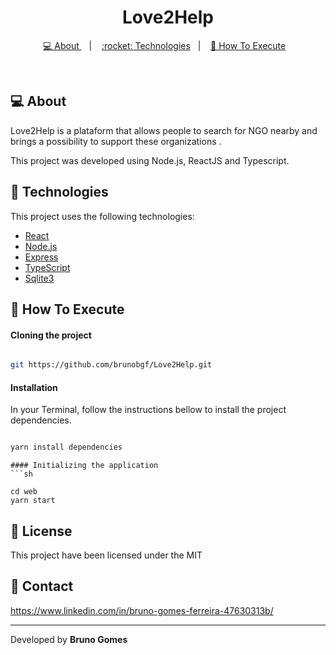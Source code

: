 <!-- <h1 align="center">
    <img alt="Página Inicial" src="./landingpage.png" width="450px" />
</h1> -->

<h1 align="center">Love2Help</h1>

<p align="center">
  <a href="#-projeto">💻 About </a>&nbsp;&nbsp;&nbsp;|&nbsp;&nbsp;&nbsp;
    <a href="#rocket-tecnologias"> :rocket: Technologies</a>&nbsp;&nbsp;&nbsp;|&nbsp;&nbsp;&nbsp;
  <a href="#-como-executar">🔖 How To Execute</a>&nbsp;&nbsp;&nbsp;
</p>

<br>

## 💻 About

<p>Love2Help is a plataform that allows people to search for NGO nearby and brings a possibility to support  these organizations .</p>
<p>This project was developed using Node.js, ReactJS and Typescript. </p>

## :rocket: Technologies

This project uses the following technologies:

- [React](https://reactjs.org)
- [Node.js](https://nodejs.org/en/)
- [Express](https://expressjs.com/pt-br/)
- [TypeScript](https://www.typescriptlang.org/)
- [Sqlite3](https://www.sqlite.org/index.html)


## 🔖 How To Execute

#### Cloning the project
```sh

git https://github.com/brunobgf/Love2Help.git

```
#### Installation 
In your Terminal, follow the instructions bellow to install the project dependencies. 
```sh

yarn install dependencies

```

```
#### Initializing the application 
```sh

cd web
yarn start

```
## 📝 License

This project have been licensed under the MIT

## 📮  Contact

https://www.linkedin.com/in/bruno-gomes-ferreira-47630313b/

<hr>

Developed by <strong>Bruno Gomes </strong>
